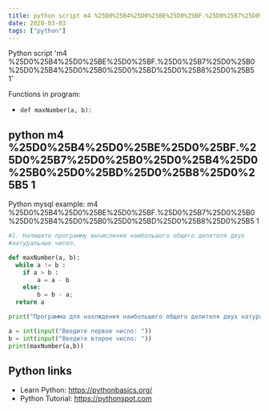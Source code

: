 ```yaml
---
title: python script m4 %25D0%25B4%25D0%25BE%25D0%25BF.%25D0%25B7%25D0%25B0%25D0%25B4%25D0%25B0%25D0%25BD%25D0%25B8%25D0%25B5 1 (snippet)
date: 2020-03-03
tags: ["python"]
---
```

Python script 'm4 %25D0%25B4%25D0%25BE%25D0%25BF.%25D0%25B7%25D0%25B0%25D0%25B4%25D0%25B0%25D0%25BD%25D0%25B8%25D0%25B5 1'

Functions in program: 
* `def maxNumber(a, b):`

## python m4 %25D0%25B4%25D0%25BE%25D0%25BF.%25D0%25B7%25D0%25B0%25D0%25B4%25D0%25B0%25D0%25BD%25D0%25B8%25D0%25B5 1

Python mysql example: m4 %25D0%25B4%25D0%25BE%25D0%25BF.%25D0%25B7%25D0%25B0%25D0%25B4%25D0%25B0%25D0%25BD%25D0%25B8%25D0%25B5 1

```python
#1. Напишите программу вычисления наибольшего общего делителя двух
#натуральных чисел.

def maxNumber(a, b):
  while a != b :
    if a > b :
        a = a - b
    else:
        b = b - a;
  return a

print("Программа для нахлждения наибольшего общего делителя двух натуральных чисел:")

a = int(input("Введите первое число: "))
b = int(input("Введите второе число: "))
print(maxNumber(a,b))


```

## Python links

- Learn Python: https://pythonbasics.org/
- Python Tutorial: https://pythonspot.com
